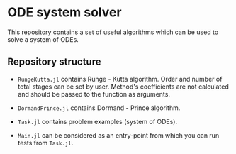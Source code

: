 # ODE system solver

This repository contains a set of useful algorithms which can be used to solve a system of 
ODEs.

## Repository structure

- `RungeKutta.jl` contains Runge - Kutta algorithm. Order and number of total stages can be set by user. Method's coefficients are not calculated and should be passed to the function as arguments.

- `DormandPrince.jl` contains Dormand - Prince algorithm.

- `Task.jl` contains problem examples (system of ODEs).

- `Main.jl` can be considered as an entry-point from which you can run tests from `Task.jl`.
